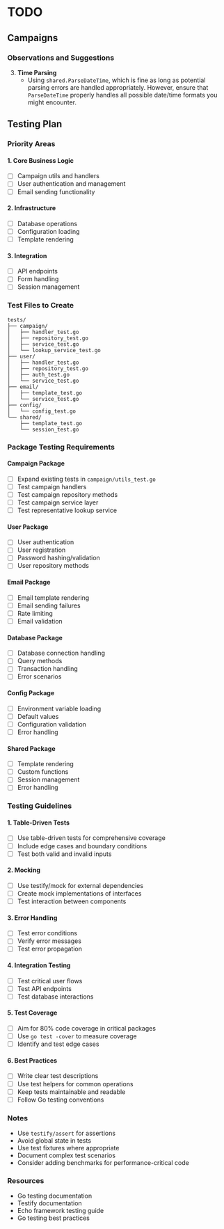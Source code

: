# TODO

## Campaigns

### Observations and Suggestions

3. **Time Parsing**
   - Using `shared.ParseDateTime`, which is fine as long as potential parsing errors are handled appropriately. However, ensure that `ParseDateTime` properly handles all possible date/time formats you might encounter.

## Testing Plan

### Priority Areas

#### 1. Core Business Logic
- [ ] Campaign utils and handlers
- [ ] User authentication and management
- [ ] Email sending functionality

#### 2. Infrastructure
- [ ] Database operations
- [ ] Configuration loading
- [ ] Template rendering

#### 3. Integration
- [ ] API endpoints
- [ ] Form handling
- [ ] Session management

### Test Files to Create

```plaintext
tests/
├── campaign/
│   ├── handler_test.go
│   ├── repository_test.go
│   ├── service_test.go
│   └── lookup_service_test.go
├── user/
│   ├── handler_test.go
│   ├── repository_test.go
│   ├── auth_test.go
│   └── service_test.go
├── email/
│   ├── template_test.go
│   └── service_test.go
├── config/
│   └── config_test.go
└── shared/
    ├── template_test.go
    └── session_test.go
```

### Package Testing Requirements

#### Campaign Package
- [ ] Expand existing tests in `campaign/utils_test.go`
- [ ] Test campaign handlers
- [ ] Test campaign repository methods
- [ ] Test campaign service layer
- [ ] Test representative lookup service

#### User Package
- [ ] User authentication
- [ ] User registration
- [ ] Password hashing/validation
- [ ] User repository methods

#### Email Package
- [ ] Email template rendering
- [ ] Email sending failures
- [ ] Rate limiting
- [ ] Email validation

#### Database Package
- [ ] Database connection handling
- [ ] Query methods
- [ ] Transaction handling
- [ ] Error scenarios

#### Config Package
- [ ] Environment variable loading
- [ ] Default values
- [ ] Configuration validation
- [ ] Error handling

#### Shared Package
- [ ] Template rendering
- [ ] Custom functions
- [ ] Session management
- [ ] Error handling

### Testing Guidelines

#### 1. Table-Driven Tests
- [ ] Use table-driven tests for comprehensive coverage
- [ ] Include edge cases and boundary conditions
- [ ] Test both valid and invalid inputs

#### 2. Mocking
- [ ] Use testify/mock for external dependencies
- [ ] Create mock implementations of interfaces
- [ ] Test interaction between components

#### 3. Error Handling
- [ ] Test error conditions
- [ ] Verify error messages
- [ ] Test error propagation

#### 4. Integration Testing
- [ ] Test critical user flows
- [ ] Test API endpoints
- [ ] Test database interactions

#### 5. Test Coverage
- [ ] Aim for 80% code coverage in critical packages
- [ ] Use `go test -cover` to measure coverage
- [ ] Identify and test edge cases

#### 6. Best Practices
- [ ] Write clear test descriptions
- [ ] Use test helpers for common operations
- [ ] Keep tests maintainable and readable
- [ ] Follow Go testing conventions

### Notes
- Use `testify/assert` for assertions
- Avoid global state in tests
- Use test fixtures where appropriate
- Document complex test scenarios
- Consider adding benchmarks for performance-critical code

### Resources
- Go testing documentation
- Testify documentation
- Echo framework testing guide
- Go testing best practices